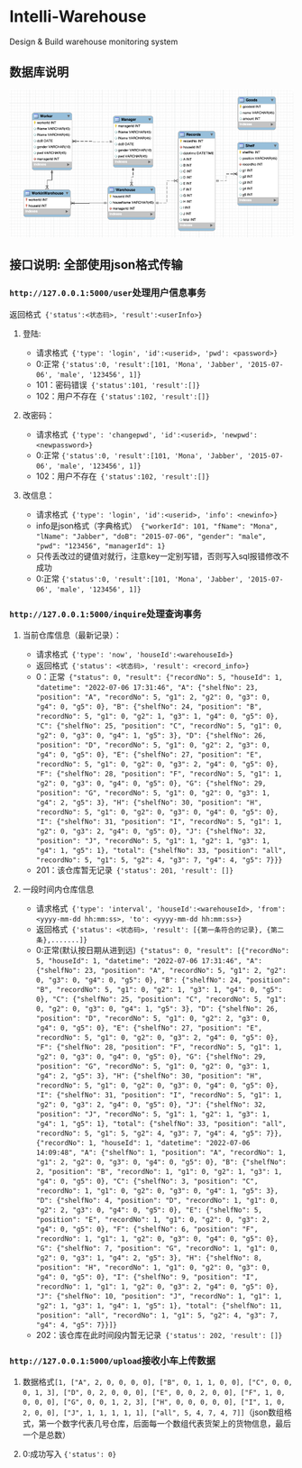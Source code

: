 # Intelli-Warehouse
Design &amp; Build warehouse monitoring system


## 数据库说明

![img.png](img.png)

## 接口说明: 全部使用json格式传输


### ``` http://127.0.0.1:5000/user ```处理用户信息事务

返回格式``` {'status':<状态码>, 'result':<userInfo>}```
1. 登陆: 
    + 请求格式``` {'type': 'login', 'id':<userid>, 'pwd': <password>}```
    + 0:正常 ```{'status':0, 'result':[101, 'Mona', 'Jabber', '2015-07-06', 'male', '123456', 1]}```
    + 101：密码错误``` {'status':101, 'result':[]}```
    + 102：用户不存在``` {'status':102, 'result':[]}```

2. 改密码：
    + 请求格式``` {'type': 'changepwd', 'id':<userid>, 'newpwd': <newpassword>}```
    + 0:正常 ```{'status':0, 'result':[101, 'Mona', 'Jabber', '2015-07-06', 'male', '123456', 1]}```
    + 102：用户不存在``` {'status':102, 'result':[]}```

3. 改信息：
    + 请求格式``` {'type': 'login', 'id':<userid>, 'info': <newinfo>}```
    + info是json格式（字典格式）``` {"workerId": 101, "fName": "Mona", "lName": "Jabber", "doB": "2015-07-06", "gender": "male", "pwd": "123456", "managerId": 1}```
    + 只传丢改过的键值对就行，注意key一定别写错，否则写入sql报错修改不成功
    + 0:正常 ```{'status':0, 'result':[101, 'Mona', 'Jabber', '2015-07-06', 'male', '123456', 1]}```




### ``` http://127.0.0.1:5000/inquire ```处理查询事务

1. 当前仓库信息（最新记录）：
    + 请求格式``` {'type': 'now', 'houseId':<warehouseId>}```
    + 返回格式``` {'status': <状态码>, 'result': <record_info>}```
    + 0：正常``` {"status": 0, "result": {"recordNo": 5, "houseId": 1, "datetime": "2022-07-06 17:31:46", "A": {"shelfNo": 23, "position": "A", "recordNo": 5, "g1": 2, "g2": 0, "g3": 0, "g4": 0, "g5": 0}, "B": {"shelfNo": 24, "position": "B", "recordNo": 5, "g1": 0, "g2": 1, "g3": 1, "g4": 0, "g5": 0}, "C": {"shelfNo": 25, "position": "C", "recordNo": 5, "g1": 0, "g2": 0, "g3": 0, "g4": 1, "g5": 3}, "D": {"shelfNo": 26, "position": "D", "recordNo": 5, "g1": 0, "g2": 2, "g3": 0, "g4": 0, "g5": 0}, "E": {"shelfNo": 27, "position": "E", "recordNo": 5, "g1": 0, "g2": 0, "g3": 2, "g4": 0, "g5": 0}, "F": {"shelfNo": 28, "position": "F", "recordNo": 5, "g1": 1, "g2": 0, "g3": 0, "g4": 0, "g5": 0}, "G": {"shelfNo": 29, "position": "G", "recordNo": 5, "g1": 0, "g2": 0, "g3": 1, "g4": 2, "g5": 3}, "H": {"shelfNo": 30, "position": "H", "recordNo": 5, "g1": 0, "g2": 0, "g3": 0, "g4": 0, "g5": 0}, "I": {"shelfNo": 31, "position": "I", "recordNo": 5, "g1": 1, "g2": 0, "g3": 2, "g4": 0, "g5": 0}, "J": {"shelfNo": 32, "position": "J", "recordNo": 5, "g1": 1, "g2": 1, "g3": 1, "g4": 1, "g5": 1}, "total": {"shelfNo": 33, "position": "all", "recordNo": 5, "g1": 5, "g2": 4, "g3": 7, "g4": 4, "g5": 7}}}```
    + 201：该仓库暂无记录``` {'status': 201, 'result': []}```

2. 一段时间内仓库信息
    + 请求格式``` {'type': 'interval', 'houseId':<warehouseId>, 'from': <yyyy-mm-dd hh:mm:ss>, 'to': <yyyy-mm-dd hh:mm:ss>}```
    + 返回格式``` {'status': <状态码>, 'result': [{第一条符合的记录}, {第二条},.......]}```
    + 0:正常(默认按日期从进到远)``` {"status": 0, "result": [{"recordNo": 5, "houseId": 1, "datetime": "2022-07-06 17:31:46", "A": {"shelfNo": 23, "position": "A", "recordNo": 5, "g1": 2, "g2": 0, "g3": 0, "g4": 0, "g5": 0}, "B": {"shelfNo": 24, "position": "B", "recordNo": 5, "g1": 0, "g2": 1, "g3": 1, "g4": 0, "g5": 0}, "C": {"shelfNo": 25, "position": "C", "recordNo": 5, "g1": 0, "g2": 0, "g3": 0, "g4": 1, "g5": 3}, "D": {"shelfNo": 26, "position": "D", "recordNo": 5, "g1": 0, "g2": 2, "g3": 0, "g4": 0, "g5": 0}, "E": {"shelfNo": 27, "position": "E", "recordNo": 5, "g1": 0, "g2": 0, "g3": 2, "g4": 0, "g5": 0}, "F": {"shelfNo": 28, "position": "F", "recordNo": 5, "g1": 1, "g2": 0, "g3": 0, "g4": 0, "g5": 0}, "G": {"shelfNo": 29, "position": "G", "recordNo": 5, "g1": 0, "g2": 0, "g3": 1, "g4": 2, "g5": 3}, "H": {"shelfNo": 30, "position": "H", "recordNo": 5, "g1": 0, "g2": 0, "g3": 0, "g4": 0, "g5": 0}, "I": {"shelfNo": 31, "position": "I", "recordNo": 5, "g1": 1, "g2": 0, "g3": 2, "g4": 0, "g5": 0}, "J": {"shelfNo": 32, "position": "J", "recordNo": 5, "g1": 1, "g2": 1, "g3": 1, "g4": 1, "g5": 1}, "total": {"shelfNo": 33, "position": "all", "recordNo": 5, "g1": 5, "g2": 4, "g3": 7, "g4": 4, "g5": 7}}, {"recordNo": 1, "houseId": 1, "datetime": "2022-07-06 14:09:48", "A": {"shelfNo": 1, "position": "A", "recordNo": 1, "g1": 2, "g2": 0, "g3": 0, "g4": 0, "g5": 0}, "B": {"shelfNo": 2, "position": "B", "recordNo": 1, "g1": 0, "g2": 1, "g3": 1, "g4": 0, "g5": 0}, "C": {"shelfNo": 3, "position": "C", "recordNo": 1, "g1": 0, "g2": 0, "g3": 0, "g4": 1, "g5": 3}, "D": {"shelfNo": 4, "position": "D", "recordNo": 1, "g1": 0, "g2": 2, "g3": 0, "g4": 0, "g5": 0}, "E": {"shelfNo": 5, "position": "E", "recordNo": 1, "g1": 0, "g2": 0, "g3": 2, "g4": 0, "g5": 0}, "F": {"shelfNo": 6, "position": "F", "recordNo": 1, "g1": 1, "g2": 0, "g3": 0, "g4": 0, "g5": 0}, "G": {"shelfNo": 7, "position": "G", "recordNo": 1, "g1": 0, "g2": 0, "g3": 1, "g4": 2, "g5": 3}, "H": {"shelfNo": 8, "position": "H", "recordNo": 1, "g1": 0, "g2": 0, "g3": 0, "g4": 0, "g5": 0}, "I": {"shelfNo": 9, "position": "I", "recordNo": 1, "g1": 1, "g2": 0, "g3": 2, "g4": 0, "g5": 0}, "J": {"shelfNo": 10, "position": "J", "recordNo": 1, "g1": 1, "g2": 1, "g3": 1, "g4": 1, "g5": 1}, "total": {"shelfNo": 11, "position": "all", "recordNo": 1, "g1": 5, "g2": 4, "g3": 7, "g4": 4, "g5": 7}}]}```
    + 202：该仓库在此时间段内暂无记录``` {'status': 202, 'result': []}```

### ``` http://127.0.0.1:5000/upload ```接收小车上传数据
1. 数据格式```[1, ["A", 2, 0, 0, 0, 0], ["B", 0, 1, 1, 0, 0], ["C", 0, 0, 0, 1, 3], ["D", 0, 2, 0, 0, 0],
               ["E", 0, 0, 2, 0, 0],
               ["F", 1, 0, 0, 0, 0], ["G", 0, 0, 1, 2, 3], ["H", 0, 0, 0, 0, 0], ["I", 1, 0, 2, 0, 0],
               ["J", 1, 1, 1, 1, 1],
               ["all", 5, 4, 7, 4, 7]]```（json数组格式，第一个数字代表几号仓库，后面每一个数组代表货架上的货物信息，最后一个是总数）

2. 0:成功写入 `{'status': 0}`


